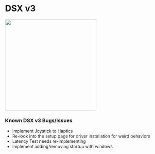 # DSX v3
<a href="https://store.steampowered.com/app/1812620/DSX/"><img src="https://github.com/Paliverse/DualSenseX/raw/main/imgs/AvailableOnSteam.png" width="300" height="auto"/></a>

### Known DSX v3 Bugs/Issues 
- Implement Joystick to Haptics
- Re-look into the setup page for driver installation for weird behaviors
- Latency Test needs re-implementing
- Implement adding/removing startup with windows
